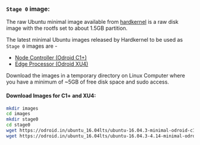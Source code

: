 ### `Stage 0` image:

The raw Ubuntu minimal image available from [hardkernel](https://odroid.in/ubuntu_16.04lts/) is a raw disk image with the rootfs 
set to about 1.5GB partition. 

The latest minimal Ubuntu images released by Hardkernel to be used as `Stage 0` images are -

  * [Node Controller (Odroid C1+)](https://odroid.in/ubuntu_16.04lts/ubuntu-16.04.3-minimal-odroid-c1-20170914.img.xz)
  * [Edge Processor (Odroid XU4)](https://odroid.in/ubuntu_16.04lts/ubuntu-16.04.3-4.14-minimal-odroid-xu4-20171213.img.xz)

Download the images in a temporary directory on Linux Computer where you have a minimum of ~5GB of free disk space and sudo access. 

#### Download Images for C1+ and XU4:
```bash
mkdir images
cd images
mkdir stage0
cd stage0
wget https://odroid.in/ubuntu_16.04lts/ubuntu-16.04.3-minimal-odroid-c1-20170914.img.xz -O stage0_c1+.img.xz
wget https://odroid.in/ubuntu_16.04lts/ubuntu-16.04.3-4.14-minimal-odroid-xu4-20171213.img.xz -O stage0_xu4.img.xz
```
